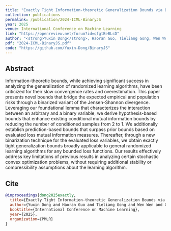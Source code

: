 ```yaml
---
title: "Exactly Tight Information-theoretic Generalization Bounds via Binary Jensen-Shannon Divergence"
collection: publications
permalink: /publication/2024-ICML-BinaryJS
year: 2025
venue: International Conference on Machine Learning
link: "https://openreview.net/forum?id=qfgtBeBLsD"
author: "<strong>Yuxin Dong</strong>, Haoran Guo, Tieliang Gong, Wen Wen, Chen Li"
pdf: "2024-ICML-BinaryJS.pdf"
code: "https://github.com/Yuxin-Dong/BinaryJS"
---
```


## Abstract

Information-theoretic bounds, while achieving significant success in analyzing the generalization of randomized learning algorithms, have been criticized for their slow convergence rates and overestimation. This paper presents novel bounds that bridge the expected empirical and population risks through a binarized variant of the Jensen-Shannon divergence. Leveraging our foundational lemma that characterizes the interaction between an arbitrary and a binary variable, we derive hypothesis-based bounds that enhance existing conditional mutual information bounds by reducing the number of conditioned samples from 2 to 1. We additionally establish prediction-based bounds that surpass prior bounds based on evaluated loss mutual information measures. Thereafter, through a new binarization technique for the evaluated loss variables, we obtain exactly tight generalization bounds broadly applicable to general randomized learning algorithms for any bounded loss functions. Our results effectively address key limitations of previous results in analyzing certain stochastic convex optimization problems, without requiring additional stability or compressibility assumptions about the learning algorithm.

## Cite

```bibtex
@inproceedings{dong2025exactly,
  title={Exactly Tight Information-theoretic Generalization Bounds via Binary Jensen-Shannon Divergence},
  author={Yuxin Dong and Haoran Guo and Tieliang Gong and Wen Wen and Chen Li},
  booktitle={International Conference on Machine Learning},
  year={2025},
  organization={PMLR}
}
```
